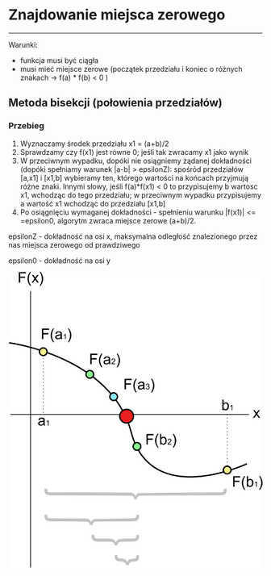 # Znajdowanie miejsca zerowego
___

Warunki:
- funkcja musi być ciągła
- musi mieć miejsce zerowe (początek przedziału i koniec o różnych znakach -> f(a) * f(b) < 0 )

## Metoda bisekcji (połowienia przedziałów)

### Przebieg

1. Wyznaczamy środek przedziału x1 = (a+b)/2
2. Sprawdzamy czy f(x1) jest równe 0; jeśli tak zwracamy x1 jako wynik
3. W przeciwnym wypadku, dopóki nie osiągniemy żądanej dokładności 
(dopóki spełniamy warunek |a-b| > epsilonZ): spośród przedziałów [a,x1] i [x1,b] 
wybieramy ten, którego wartości na końcach przyjmują różne znaki.
Innymi słowy, jeśli f(a)*f(x1) < 0 to przypisujemy b wartosc x1, wchodząc do tego przedziału;
w przeciwnym wypadku przypisujemy a wartość x1 wchodząc do przedziału [x1,b]
4. Po osiągnięciu wymaganej dokładności - spełnieniu warunku |f(x1)| <= =epsilon0, algorytm zwraca miejsce zerowe
(a+b)/2.

epsilonZ - dokładność na osi x, maksymalna odległość znalezionego przez nas miejsca zerowego od prawdziwego

epsilon0 - dokładność na osi y

![img.png](../../imgs/bisection_method.png)